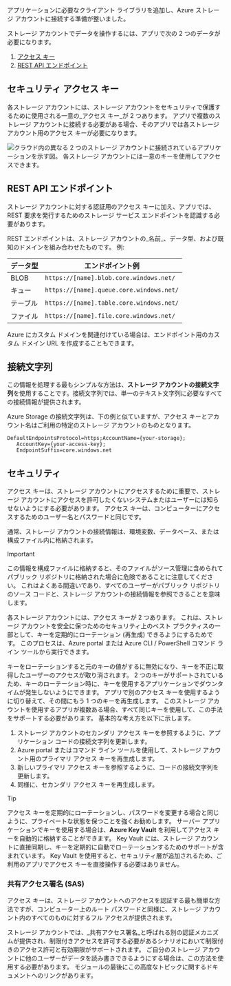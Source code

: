 アプリケーションに必要なクライアント ライブラリを追加し、Azure ストレージ アカウントに接続する準備が整いました。

ストレージ アカウントでデータを操作するには、アプリで次の 2 つのデータが必要になります。

1. [アクセス キー](#access-key)
1. [REST API エンドポイント](#rest-endpoint)

<a name="access-key"></a>

## <a name="security-access-keys"></a>セキュリティ アクセス キー

各ストレージ アカウントには、ストレージ アカウントをセキュリティで保護するために使用される一意の_アクセス キー_が 2 つあります。 アプリで複数のストレージ アカウントに接続する必要がある場合、そのアプリでは各ストレージ アカウント用のアクセス キーが必要になります。

![クラウド内の異なる 2 つのストレージ アカウントに接続されているアプリケーションを示す図。 各ストレージ アカウントには一意のキーを使用してアクセスできます。](..\media\6-multiple-accounts.png)

<a name="rest-endpoint"></a>

## <a name="rest-api-endpoint"></a>REST API エンドポイント

ストレージ アカウントに対する認証用のアクセス キーに加え、アプリでは、REST 要求を発行するためのストレージ サービス エンドポイントを認識する必要があります。 

REST エンドポイントは、ストレージ アカウントの_名前_、データ型、および既知のドメインを組み合わせたものです。 例:

| データ型 | エンドポイント例 |
|-----------|------------------|
| BLOB     | `https://[name].blob.core.windows.net/` |
| キュー    | `https://[name].queue.core.windows.net/` |
| テーブル     | `https://[name].table.core.windows.net/` |
| ファイル     | `https://[name].file.core.windows.net/` |

Azure にカスタム ドメインを関連付けている場合は、エンドポイント用のカスタム ドメイン URL を作成することもできます。

## <a name="connection-strings"></a>接続文字列

この情報を処理する最もシンプルな方法は、**ストレージ アカウントの接続文字列**を使用することです。接続文字列では、単一のテキスト文字列に必要なすべての接続情報が提供されます。

Azure Storage の接続文字列は、下の例と似ていますが、アクセス キーとアカウント名はご利用の特定のストレージ アカウントのものとなります。

```
DefaultEndpointsProtocol=https;AccountName={your-storage};
   AccountKey={your-access-key};
   EndpointSuffix=core.windows.net
```

## <a name="security"></a>セキュリティ

アクセス キーは、ストレージ アカウントにアクセスするために重要で、ストレージ アカウントにアクセスを許可したくないシステムまたはユーザーには知らせないようにする必要があります。 アクセス キーは、コンピューターにアクセスするためのユーザー名とパスワードと同じです。

通常、ストレージ アカウントの接続情報は、環境変数、データベース、または構成ファイル内に格納されます。

> [!IMPORTANT]
> この情報を構成ファイルに格納すると、そのファイルがソース管理に含められてパブリック リポジトリに格納された場合に危険であることに注意してください。 これはよくある間違いであり、すべてのユーザーがパブリック リポジトリのソース コードと、ストレージ アカウントの接続情報を参照できることを意味します。

各ストレージ アカウントには、アクセス キーが 2 つあります。 これは、ストレージ アカウントを安全に保つためのセキュリティ上のベスト プラクティスの一部として、キーを定期的にローテーション (再生成) できるようにするためです。 このプロセスは、Azure portal または Azure CLI / PowerShell コマンド ライン ツールから実行できます。

キーをローテーションすると元のキーの値がするに無効になり、キーを不正に取得したユーザーのアクセスが取り消されます。 2 つのキーがサポートされているため、キーのローテーション時に、キーを使用するアプリケーションでダウンタイムが発生しないようにできます。 アプリで別のアクセス キーを使用するように切り替えて、その間にもう 1 つのキーを再生成します。 このストレージ アカウントを使用するアプリが複数ある場合、すべて同じキーを使用して、この手法をサポートする必要があります。 基本的な考え方を以下に示します。

1. ストレージ アカウントのセカンダリ アクセス キーを参照するように、アプリケーション コードの接続文字列を更新します。
2. Azure portal またはコマンド ライン ツールを使用して、ストレージ アカウント用のプライマリ アクセス キーを再生成します。
3. 新しいプライマリ アクセス キーを参照するように、コードの接続文字列を更新します。
4. 同様に、セカンダリ アクセス キーを再生成します。

> [!TIP]
> アクセス キーを定期的にローテーションし、パスワードを変更する場合と同じように、プライベートな状態を保つことを強くお勧めします。 サーバー アプリケーションでキーを使用する場合は、**Azure Key Vault** を利用してアクセス キーを自動的に格納することができます。 Key Vault には、ストレージ アカウントに直接同期し、キーを定期的に自動でローテーションするためのサポートが含まれています。 Key Vault を使用すると、セキュリティ層が追加されるため、ご利用のアプリでアクセス キーを直接操作する必要はありません。

### <a name="shared-access-signatures-sas"></a>共有アクセス署名 (SAS)

アクセス キーは、ストレージ アカウントへのアクセスを認証する最も簡単な方法ですが、コンピューター上のルート パスワードと同様に、ストレージ アカウント内のすべてのものに対するフル アクセスが提供されます。 

ストレージ アカウントでは、_共有アクセス署名_と呼ばれる別の認証メカニズムが提供され、制限付きアクセスを許可する必要があるシナリオにおいて制限付きのアクセス許可と有効期限がサポートされます。 ご自分のストレージ アカウントに他のユーザーがデータを読み書きできるようにする場合は、この方法を使用する必要があります。 モジュールの最後にこの高度なトピックに関するドキュメントへのリンクがあります。
